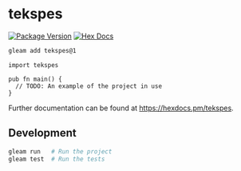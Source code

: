 # tekspes

[![Package Version](https://img.shields.io/hexpm/v/tekspes)](https://hex.pm/packages/tekspes)
[![Hex Docs](https://img.shields.io/badge/hex-docs-ffaff3)](https://hexdocs.pm/tekspes/)

```sh
gleam add tekspes@1
```
```gleam
import tekspes

pub fn main() {
  // TODO: An example of the project in use
}
```

Further documentation can be found at <https://hexdocs.pm/tekspes>.

## Development

```sh
gleam run   # Run the project
gleam test  # Run the tests
```
